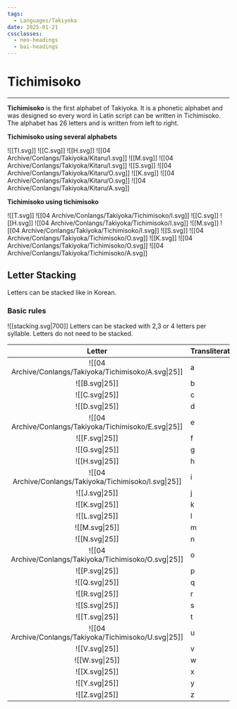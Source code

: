 ```yaml
---
tags:
  - Languages/Takiyoka
date: 2025-01-21
cssclasses:
  - neo-headings
  - bai-headings
---
```

# Tichimisoko

***
**Tichimisoko** is the first alphabet of Takiyoka. It is a phonetic alphabet and was designed so every word in Latin script can be written in Tichimisoko. The alphabet has 26 letters and is written from left to right.

**Tichimisoko using several alphabets**

![[TI.svg]] ![[C.svg]] ![[H.svg]] ![[04 Archive/Conlangs/Takiyoka/Kitaru/I.svg]] ![[M.svg]] ![[04 Archive/Conlangs/Takiyoka/Kitaru/I.svg]] ![[S.svg]] ![[04 Archive/Conlangs/Takiyoka/Kitaru/O.svg]] ![[K.svg]] ![[04 Archive/Conlangs/Takiyoka/Kitaru/O.svg]] ![[04 Archive/Conlangs/Takiyoka/Kitaru/A.svg]]

**Tichimisoko using tichimisoko**

![[T.svg]] ![[04 Archive/Conlangs/Takiyoka/Tichimisoko/I.svg]] ![[C.svg]] ![[H.svg]] ![[04 Archive/Conlangs/Takiyoka/Tichimisoko/I.svg]] ![[M.svg]] ![[04 Archive/Conlangs/Takiyoka/Tichimisoko/I.svg]] ![[S.svg]] ![[04 Archive/Conlangs/Takiyoka/Tichimisoko/O.svg]] ![[K.svg]] ![[04 Archive/Conlangs/Takiyoka/Tichimisoko/O.svg]] ![[04 Archive/Conlangs/Takiyoka/Tichimisoko/A.svg]]
## Letter Stacking
Letters can be stacked like in Korean.

### Basic rules
![[stacking.svg|700]]
Letters can be stacked with 2,3 or 4 letters per syllable. Letters do not need to be stacked.

|                             Letter                              | Transliteration |
| :-------------------------------------------------------------: | --------------- |
| ![[04 Archive/Conlangs/Takiyoka/Tichimisoko/A.svg\|25]] | a               |
|                         ![[B.svg\|25]]                          | b               |
|                         ![[C.svg\|25]]                          | c               |
|                         ![[D.svg\|25]]                          | d               |
| ![[04 Archive/Conlangs/Takiyoka/Tichimisoko/E.svg\|25]] | e               |
|                         ![[F.svg\|25]]                          | f               |
|                         ![[G.svg\|25]]                          | g               |
|                         ![[H.svg\|25]]                          | h               |
| ![[04 Archive/Conlangs/Takiyoka/Tichimisoko/I.svg\|25]] | i               |
|                         ![[J.svg\|25]]                          | j               |
|                         ![[K.svg\|25]]                          | k               |
|                         ![[L.svg\|25]]                          | l               |
|                         ![[M.svg\|25]]                          | m               |
|                         ![[N.svg\|25]]                          | n               |
| ![[04 Archive/Conlangs/Takiyoka/Tichimisoko/O.svg\|25]] | o               |
|                         ![[P.svg\|25]]                          | p               |
|                         ![[Q.svg\|25]]                          | q               |
|                         ![[R.svg\|25]]                          | r               |
|                         ![[S.svg\|25]]                          | s               |
|                         ![[T.svg\|25]]                          | t               |
| ![[04 Archive/Conlangs/Takiyoka/Tichimisoko/U.svg\|25]] | u               |
|                         ![[V.svg\|25]]                          | v               |
|                         ![[W.svg\|25]]                          | w               |
|                         ![[X.svg\|25]]                          | x               |
|                         ![[Y.svg\|25]]                          | y               |
|                         ![[Z.svg\|25]]                          | z               |
